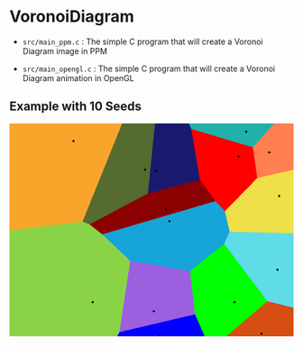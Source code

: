# VoronoiDiagram

- `src/main_ppm.c` : The simple C program that will create a Voronoi Diagram image in PPM

- `src/main_opengl.c` : The simple C program that will create a Voronoi Diagram animation in OpenGL

## Example with 10 Seeds

![img](assets/output.png)
